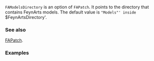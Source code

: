 `FAModelsDirectory` is an option of `FAPatch`. It points to the directory that contains FeynArts models. The default value is `"Models"' inside `$FeynArtsDirectory'.

### See also

[FAPatch](FAPatch).

### Examples